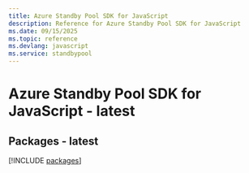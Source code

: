 ```yaml
---
title: Azure Standby Pool SDK for JavaScript
description: Reference for Azure Standby Pool SDK for JavaScript
ms.date: 09/15/2025
ms.topic: reference
ms.devlang: javascript
ms.service: standbypool
---
```

# Azure Standby Pool SDK for JavaScript - latest
## Packages - latest
[!INCLUDE [packages](standby-pool-index.md)]
